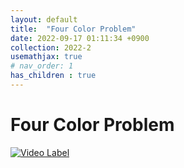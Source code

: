 ```yaml
---
layout: default
title:  "Four Color Problem"
date: 2022-09-17 01:11:34 +0900
collection: 2022-2
usemathjax: true
# nav_order: 1
has_children : true
---
```

# Four Color Problem
[![Video Label](https://img.youtube.com/vi/2NXpmOwynkM/hqdefault.jpg)](https://www.youtube.com/watch?v=2NXpmOwynkM)